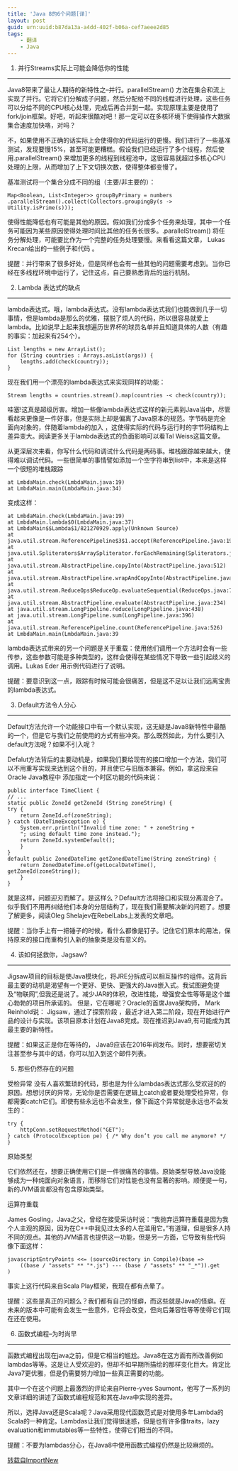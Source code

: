 ```yaml
---
title: 'Java 8的6个问题[译]'
layout: post
guid: urn:uuid:b87da13a-a4dd-402f-b06a-cef7aeee2d85
tags:
    - 翻译
	- Java
---
```



1. 并行Streams实际上可能会降低你的性能
------------------------

Java8带来了最让人期待的新特性之–并行。parallelStream() 方法在集合和流上实现了并行。它将它们分解成子问题，然后分配给不同的线程进行处理，这些任务可以分给不同的CPU核心处理，完成后再合并到一起。实现原理主要是使用了fork/join框架。好吧，听起来很酷对吧！那一定可以在多核环境下使得操作大数据集合速度加快咯，对吗？

不，如果使用不正确的话实际上会使得你的代码运行的更慢。我们进行了一些基准测试，发现要慢15%，甚至可能更糟糕。假设我们已经运行了多个线程，然后使用.parallelStream() 来增加更多的线程到线程池中，这很容易就超过多核心CPU处理的上限，从而增加了上下文切换次数，使得整体都变慢了。

基准测试将一个集合分成不同的组（主要/非主要的）：


    Map<Boolean, List<Integer>> groupByPrimary = numbers
    .parallelStream().collect(Collectors.groupingBy(s -> Utility.isPrime(s)));

使得性能降低也有可能是其他的原因。假如我们分成多个任务来处理，其中一个任务可能因为某些原因使得处理时间比其他的任务长很多。.parallelStream() 将任务分解处理，可能要比作为一个完整的任务处理要慢。来看看这篇文章， Lukas Krecan给出的一些例子和代码 。

提醒：并行带来了很多好处，但是同样也会有一些其他的问题需要考虑到。当你已经在多线程环境中运行了，记住这点，自己要熟悉背后的运行机制。

 

2. Lambda 表达式的缺点
----------------

lambda表达式。哦，lambda表达式。没有lambda表达式我们也能做到几乎一切事情，但是lambda是那么的优雅，摆脱了烦人的代码，所以很容易就爱上lambda。比如说早上起来我想遍历世界杯的球员名单并且知道具体的人数（有趣的事实：加起来有254个）。

    List lengths = new ArrayList();
    for (String countries : Arrays.asList(args)) {
        lengths.add(check(country));
    }

现在我们用一个漂亮的lambda表达式来实现同样的功能：


    Stream lengths = countries.stream().map(countries -< check(country));

哇塞!这真是超级厉害。增加一些像lambda表达式这样的新元素到Java当中，尽管看起来更像是一件好事，但是实际上却是偏离了Java原本的规范。字节码是完全面向对象的，伴随着lambda的加入 ，这使得实际的代码与运行时的字节码结构上差异变大。阅读更多关于lambda表达式的负面影响可以看Tal Weiss这篇文章。

 从更深层次来看，你写什么代码和调试什么代码是两码事。堆栈跟踪越来越大，使得难以调试代码。一些很简单的事情譬如添加一个空字符串到list中，本来是这样一个很短的堆栈跟踪


    at LmbdaMain.check(LmbdaMain.java:19)
    at LmbdaMain.main(LmbdaMain.java:34)

变成这样：


    at LmbdaMain.check(LmbdaMain.java:19)
    at LmbdaMain.lambda$0(LmbdaMain.java:37)
    at LmbdaMain$$Lambda$1/821270929.apply(Unknown Source)
    at java.util.stream.ReferencePipeline$3$1.accept(ReferencePipeline.java:193)
    at java.util.Spliterators$ArraySpliterator.forEachRemaining(Spliterators.java:948)
    at java.util.stream.AbstractPipeline.copyInto(AbstractPipeline.java:512)
    at java.util.stream.AbstractPipeline.wrapAndCopyInto(AbstractPipeline.java:502)
    at java.util.stream.ReduceOps$ReduceOp.evaluateSequential(ReduceOps.java:708)
    at java.util.stream.AbstractPipeline.evaluate(AbstractPipeline.java:234)
    at java.util.stream.LongPipeline.reduce(LongPipeline.java:438)
    at java.util.stream.LongPipeline.sum(LongPipeline.java:396)
    at java.util.stream.ReferencePipeline.count(ReferencePipeline.java:526)
    at LmbdaMain.main(LmbdaMain.java:39

lambda表达式带来的另一个问题是关于重载：使用他们调用一个方法时会有一些传参，这些参数可能是多种类型的，这样会使得在某些情况下导致一些引起歧义的调用。Lukas Eder 用示例代码进行了说明。

提醒：要意识到这一点，跟踪有时候可能会很痛苦，但是这不足以让我们远离宝贵的lambda表达式。

3. Default方法令人分心
----------------

Default方法允许一个功能接口中有一个默认实现，这无疑是Java8新特性中最酷的一个，但是它与我们之前使用的方式有些冲突。那么既然如此，为什么要引入default方法呢？如果不引入呢？

Defalut方法背后的主要动机是，如果我们要给现有的接口增加一个方法，我们可以不用重写实现来达到这个目的，并且使它与旧版本兼容。例如，拿这段来自Oracle Java教程中 添加指定一个时区功能的代码来说：


    public interface TimeClient {
    // ...
    static public ZoneId getZoneId (String zoneString) {
    try {
        return ZoneId.of(zoneString);
    } catch (DateTimeException e) {
        System.err.println("Invalid time zone: " + zoneString +
        "; using default time zone instead.");
        return ZoneId.systemDefault();
        }
    }
    default public ZonedDateTime getZonedDateTime(String zoneString) {
        return ZonedDateTime.of(getLocalDateTime(), getZoneId(zoneString));
        }
    }

就是这样，问题迎刃而解了。是这样么？Default方法将接口和实现分离混合了。似乎我们不用再纠结他们本身的分层结构了，现在我们需要解决新的问题了。想要了解更多，阅读Oleg Shelajev在RebelLabs上发表的文章吧。

提醒：当你手上有一把锤子的时候，看什么都像是钉子。记住它们原本的用法，保持原来的接口而重构引入新的抽象类是没有意义的。

4. 该如何拯救你，Jagsaw?
-----------------

Jigsaw项目的目标是使Java模块化，将JRE分拆成可以相互操作的组件。这背后最主要的动机是渴望有一个更好、更快、更强大的Java嵌入式。我试图避免提及“物联网”,但我还是说了。减少JAR的体积，改进性能，增强安全性等等是这个雄心勃勃的项目所承诺的。
但是，它在哪呢？Oracle的首席Java架构师， Mark Reinhold说：  Jigsaw，通过了探索阶段 ，最近才进入第二阶段，现在开始进行产品的设计与实现。该项目原本计划在Java8完成。现在推迟到Java9,有可能成为其最主要的新特性。

提醒：如果这正是你在等待的， Java9应该在2016年间发布。同时，想要密切关注甚至参与其中的话，你可以加入到这个邮件列表。

5. 那些仍然存在的问题

受检异常
没有人喜欢繁琐的代码，那也是为什么lambdas表达式那么受欢迎的的原因。想想讨厌的异常，无论你是否需要在逻辑上catch或者要处理受检异常，你都需要catch它们。即使有些永远也不会发生，像下面这个异常就是永远也不会发生的：


    try {
        httpConn.setRequestMethod("GET");
    } catch (ProtocolException pe) { /* Why don’t you call me anymore? */ }

原始类型

它们依然还在，想要正确使用它们是一件很痛苦的事情。原始类型导致Java没能够成为一种纯面向对象语言，而移除它们对性能也没有显著的影响。顺便提一句，新的JVM语言都没有包含原始类型。

运算符重载

James Gosling，Java之父，曾经在接受采访时说：“我抛弃运算符重载是因为我个人主观的原因，因为在C++中我见过太多的人在滥用它。”有道理，但是很多人持不同的观点。其他的JVM语言也提供这一功能，但是另一方面，它导致有些代码像下面这样：

    javascriptEntryPoints <<= (sourceDirectory in Compile)(base =>
        ((base / "assets" ** "*.js") --- (base / "assets" ** "_*")).get
    )

事实上这行代码来自Scala  Play框架，我现在都有点晕了。

提醒：这些是真正的问题么？我们都有自己的怪癖，而这些就是Java的怪癖。在未来的版本中可能有会发生一些意外，它将会改变，但向后兼容性等等使得它们现在还在使用。

6. 函数式编程–为时尚早
-------------

函数式编程出现在java之前，但是它相当的尴尬。Java8在这方面有所改善例如lambdas等等。这是让人受欢迎的，但却不如早期所描绘的那样变化巨大。肯定比Java7更优雅，但是仍需要努力增加一些真正需要的功能。

其中一个在这个问题上最激烈的评论来自Pierre-yves Saumont，他写了一系列的文章详细的讲述了函数式编程规范和其在Java中实现的差异。

所以，选择Java还是Scala呢？Java采用现代函数范式是对使用多年Lambda的Scala的一种肯定。Lambdas让我们觉得很迷惑，但是也有许多像traits，lazy evaluation和immutables等一些特性，使得它们相当的不同。

提醒：不要为lambdas分心，在Java8中使用函数式编程仍然是比较麻烦的。

[转载自ImportNew][1]



  [1]: http://www.importnew.com/13972.html
  